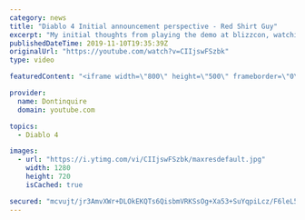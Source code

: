 ```yaml
---
category: news
title: "Diablo 4 Initial announcement perspective - Red Shirt Guy"
excerpt: "My initial thoughts from playing the demo at blizzcon, watching the developer interviews, and listening to the wacky Q&A from the systems and features panel."
publishedDateTime: 2019-11-10T19:35:39Z
originalUrl: "https://youtube.com/watch?v=CIIjswFSzbk"
type: video

featuredContent: "<iframe width=\"800\" height=\"500\" frameborder=\"0\" src=\"https://www.youtube.com/embed/CIIjswFSzbk\" allow=\"accelerometer; autoplay; encrypted-media; gyroscope; picture-in-picture\" allowfullscreen></iframe>"

provider:
  name: Dontinquire
  domain: youtube.com

topics:
  - Diablo 4

images:
  - url: "https://i.ytimg.com/vi/CIIjswFSzbk/maxresdefault.jpg"
    width: 1280
    height: 720
    isCached: true

secured: "mcvujt/jr3AmvXWr+DLOkEKQTs6QisbmVRKSsOg+Xa53+SuYqpiLcz/F6leL5Z09qCDLHiTOTJC2wvNT+VphT0ZEtu1d2szbWAkFAVd8TXn43XcTrdbp1waivZ0Xi17scNXVaPlQxI2PDsT0SAlraZOhTYzUGi7kO9RH2jTRSr5S6CL04eoVVYkwhN5jOPjby543RrkRwa5pEhxu7BpV62RukT1D3geqvETJDOKDWX03s7jrPe9xn4jp7LpaCKsphX2q+UIngWlTF4wJde83hutWh2AqhLel4V7WztKNL9Gu4J7mK6Q/FEoebo6XkJjvAA0FC5CR93iOYAFlC1Uwd9bvY2Pt/qPYq4ZC1pn8JlKhej3SObemvgh9oev2v3EmMGm8Ka/D5nLEwrW3Qg4mfki8CL8FpDSk1m9oFRT/Zu9EaZPitSGfmoRLG3tKg/nu;Bj7kecjDvhNcUpSCq526jQ=="
---
```


